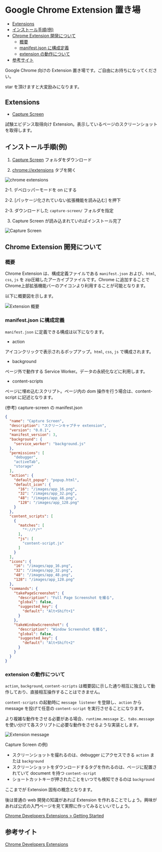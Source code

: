 # Google Chrome Extension 置き場


<!-- @import "[TOC]" {cmd="toc" depthFrom=2 depthTo=6 orderedList=false} -->

<!-- code_chunk_output -->

- [Extensions](#extensions)
- [インストール手順(例)](#インストール手順例)
- [Chrome Extension 開発について](#chrome-extension-開発について)
  - [概要](#概要)
  - [manifest.json に構成定義](#manifestjson-に構成定義)
  - [extension の動作について](#extension-の動作について)
- [参考サイト](#参考サイト)

<!-- /code_chunk_output -->


Google Chrome 向けの Extension 置き場です。ご自由にお持ちになってください。

star を頂けますと大変励みになります。


## Extensions

- [Capture Screen](./capture-screen/)

試験エビデンス取得向け Extension。表示しているページのスクリーンショットを取得します。


## インストール手順(例)
1. [Capture Screen](./capture-screen/) フォルダをダウンロード

2. [chrome://extensions](chrome://extensions) タブを開く

![chrome extensions](./images/chrome-extensions.png)

2-1. デベロッパーモードを on にする

2-2. [パッケージ化されていない拡張機能を読み込む] を押下

2-3. ダウンロードした `capture-screen/` フォルダを指定

3. Capture Screen が読み込まれていればインストール完了

![Capture Screen](./images/chrome-extensions_capture-screen.png)


## Chrome Extension 開発について

### 概要
Chrome Extension は、構成定義ファイルである `manifest.json` および、`html`, `css`, `js` を zip圧縮したアーカイブファイルです。Chrome に追加することで Chrome上部拡張機能バーのアイコンより利用することが可能となります。

以下に概要図を示します。

![Extension 概要](./images/Extension-%E6%A6%82%E8%A6%81.drawio.png)


### manifest.json に構成定義
`manifest.json` に定義できる構成は以下になります。

- action

アイコンクリックで表示されるポップアップ。`html`, `css`, `js` で構成されます。

- background

ページ外で動作する Service Worker。データの永続化などに利用します。

- content-scripts

ページに埋め込むスクリプト。ページ内の dom 操作を行う場合は、content-script に記述となります。


(参考) capture-screen の manifest.json

``` manifest.json
{
  "name": "Capture Screen",
  "description": "スクリーンキャプチャ extension",
  "version": "0.0.1",
  "manifest_version": 3,
  "background": {
    "service_worker": "background.js"
  },
  "permissions": [
    "debugger",
    "activeTab",
    "storage"
  ],
  "action": {
    "default_popup": "popup.html",
    "default_icon": {
      "16": "/images/app_16.png",
      "32": "/images/app_32.png",
      "48": "/images/app_48.png",
      "128": "/images/app_128.png"      
    }
  },
  "content_scripts": [
    {
      "matches": [
        "*://*/*"
      ],
      "js": [
        "content-script.js"
      ]
    }
  ],
  "icons": {
    "16": "/images/app_16.png",
    "32": "/images/app_32.png",
    "48": "/images/app_48.png",
    "128": "/images/app_128.png"      
  },
  "commands": {
    "takePageScreenshot": {
      "description": "Full Page Screenshot を撮る",
      "global": false,
      "suggested_key": {
        "default": "Alt+Shift+1"
      }
    },
    "takeWindowScreenshot": {
      "description": "Window Screenshot を撮る",
      "global": false,
      "suggested_key": {
        "default": "Alt+Shift+2"
      }
    }
  }
}
```


### extension の動作について

`action`, `background`, `content-scripts` は概要図に示した通り相互に独立して動作しており、直接相互操作することはできません。

`content-scripts` の起動時に `message listener` を登録し、`action` から message を投げて任意の `content-script` を実行させることになります。

より複雑な動作をさせる必要がある場合、`runtime.message` と、`tabs.message` を使い分けて各スクリプトに必要な動作をさせるような実装とします。

![Extension message](./images/Extension-message.drawio.png)

Capture Screen の例)

- スクリーンショットを撮れるのは、debugger にアクセスできる `action` または `background`
- スクリーンショットをダウンロードするタグを作れるのは、ページに配置されていて document を持つ `content-script`
- ショートカットキーが押されたことをいつでも検知できるのは `background`

ここまでが Extension 固有の概念となります。

後は普通の web 開発の知識があれば Extension を作れることでしょう。興味があれば公式の入門ページを見て実際に作ってみるといいでしょう。

[Chrome Developers Extensions > Getting Started](https://developer.chrome.com/docs/extensions/mv3/getstarted/)


## 参考サイト
[Chrome Developers Extensions](https://developer.chrome.com/docs/extensions/)
